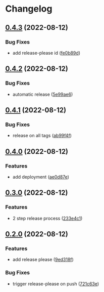 # Changelog

## [0.4.3](https://github.com/glebiller/showcase-release/compare/v0.4.2...v0.4.3) (2022-08-12)


### Bug Fixes

* add release-please id ([fe0b89d](https://github.com/glebiller/showcase-release/commit/fe0b89dc3bcb7f7d8433e2127507181720def1ac))

## [0.4.2](https://github.com/glebiller/showcase-release/compare/v0.4.1...v0.4.2) (2022-08-12)


### Bug Fixes

* automatic release ([5e99ae6](https://github.com/glebiller/showcase-release/commit/5e99ae6a918142449c43c40fbf4e75b6f5ccf01c))

## [0.4.1](https://github.com/glebiller/showcase-release/compare/v0.4.0...v0.4.1) (2022-08-12)


### Bug Fixes

* release on all tags ([ab99f4f](https://github.com/glebiller/showcase-release/commit/ab99f4f122ee39632f4a2c7754e8b1041ad5ee83))

## [0.4.0](https://github.com/glebiller/showcase-release/compare/v0.3.0...v0.4.0) (2022-08-12)


### Features

* add deployment ([ae0d87e](https://github.com/glebiller/showcase-release/commit/ae0d87edcd2cc05ccc9d98fdc566039ce307af57))

## [0.3.0](https://github.com/glebiller/showcase-release/compare/v0.2.0...v0.3.0) (2022-08-12)


### Features

* 2 step release process ([233e4c1](https://github.com/glebiller/showcase-release/commit/233e4c1f9095fd4c7aaad86971c78b7e9a64f3dd))

## [0.2.0](https://github.com/glebiller/showcase-release/compare/v0.1.0...v0.2.0) (2022-08-12)


### Features

* add release please ([9ed318f](https://github.com/glebiller/showcase-release/commit/9ed318fec86727d9173ffb62cbad1ef9fdeb8a72))


### Bug Fixes

* trigger release-please on push ([721c63e](https://github.com/glebiller/showcase-release/commit/721c63e1cd91ac9bc199d7ec0206288dca82807f))
